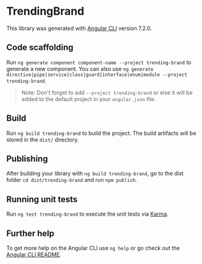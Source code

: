 # TrendingBrand

This library was generated with [Angular CLI](https://github.com/angular/angular-cli) version 7.2.0.

## Code scaffolding

Run `ng generate component component-name --project trending-brand` to generate a new component. You can also use `ng generate directive|pipe|service|class|guard|interface|enum|module --project trending-brand`.

> Note: Don't forget to add `--project trending-brand` or else it will be added to the default project in your `angular.json` file.

## Build

Run `ng build trending-brand` to build the project. The build artifacts will be stored in the `dist/` directory.

## Publishing

After building your library with `ng build trending-brand`, go to the dist folder `cd dist/trending-brand` and run `npm publish`.

## Running unit tests

Run `ng test trending-brand` to execute the unit tests via [Karma](https://karma-runner.github.io).

## Further help

To get more help on the Angular CLI use `ng help` or go check out the [Angular CLI README](https://github.com/angular/angular-cli/blob/master/README.md).
